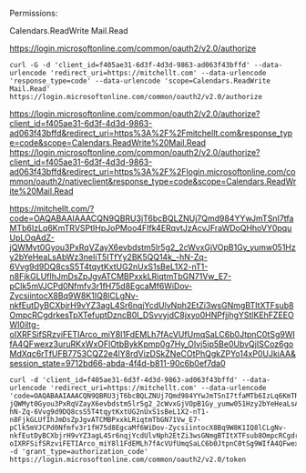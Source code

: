 

Permissions:

Calendars.ReadWrite
Mail.Read


https://login.microsoftonline.com/common/oauth2/v2.0/authorize

```
curl -G -d 'client_id=f405ae31-6d3f-4d3d-9863-ad063f43bffd' --data-urlencode 'redirect_uri=https://mitchellt.com' --data-urlencode 'response_type=code' --data-urlencode 'scope=Calendars.ReadWrite Mail.Read'  https://login.microsoftonline.com/common/oauth2/v2.0/authorize
```

https://login.microsoftonline.com/common/oauth2/v2.0/authorize?client_id=f405ae31-6d3f-4d3d-9863-ad063f43bffd&redirect_uri=https%3A%2F%2Fmitchellt.com&response_type=code&scope=Calendars.ReadWrite%20Mail.Read
https://login.microsoftonline.com/common/oauth2/v2.0/authorize?client_id=f405ae31-6d3f-4d3d-9863-ad063f43bffd&redirect_uri=https%3A%2F%2Flogin.microsoftonline.com/common/oauth2/nativeclient&response_type=code&scope=Calendars.ReadWrite%20Mail.Read

https://mitchellt.com/?code=OAQABAAIAAACQN9QBRU3jT6bcBQLZNUj7Qmd984YYwJmTSnI7tfaMTb6IzLq6KmTRVSPtIHpJoPMoo4FIfk4ERqvtJzAcvJFraWDoQHhoVY0pquUpLOqAdZ-jQWMyt0Gyou3PxRqVZayX6evbdstm5lr5g2_2cWvxGjVOpB1Gy_yumw051Hzy2bYeHeaLsAbWz3neIiT5ITfYy2BK5QQ14k_-hN-Zq-6Vvg9d9DQ8csS5T4tqytKxtUG2nUxS1sBeL1X2-nT1-n8FjkGLUfIhJmDsZpJgvATCMBPxxkLRiqtmTbGN71Vw_E7-pClk5mVJCPd0Nfmfv3r1fH75d8EgcaMf6WiDov-ZycsiintocX8Bq9W8K1IQ8lCLgNv-nkfEutDyBCXbjrH9vYZ3agL4Sr6nqjYcdUlvNph2EtZi3wsGNmgBTItXTFsub8OmpcRCgdrkesTpXTefuptDzncB0I_DSvvyjdC8jxyo0HNPfjjhgYStlKEhFZEEOWI0iltg-oIXRFSifSRzviFETIArco_miY8l1FdEMLh7fAcVUfUmqSaLC6b0JtpnC0tSg9WIfA4QFwexz3uruRKxWxOFlOtbBykKpmp0g7Hy_OIvj5ip5Be0UbvQjISCoz6goMdXqc6rTfUFB7753CQZ2e4lY8rdVizDSkZNeCOtPhQgkZPYo14xP0UJkiAA&session_state=9712bd66-abda-4f4d-b811-90c6b0ef7da0


```
curl -d 'client_id=f405ae31-6d3f-4d3d-9863-ad063f43bffd' --data-urlencode 'redirect_uri=https://mitchellt.com' --data-urlencode 'code=OAQABAAIAAACQN9QBRU3jT6bcBQLZNUj7Qmd984YYwJmTSnI7tfaMTb6IzLq6KmTRVSPtIHpJoPMoo4FIfk4ERqvtJzAcvJFraWDoQHhoVY0pquUpLOqAdZ-jQWMyt0Gyou3PxRqVZayX6evbdstm5lr5g2_2cWvxGjVOpB1Gy_yumw051Hzy2bYeHeaLsAbWz3neIiT5ITfYy2BK5QQ14k_-hN-Zq-6Vvg9d9DQ8csS5T4tqytKxtUG2nUxS1sBeL1X2-nT1-n8FjkGLUfIhJmDsZpJgvATCMBPxxkLRiqtmTbGN71Vw_E7-pClk5mVJCPd0Nfmfv3r1fH75d8EgcaMf6WiDov-ZycsiintocX8Bq9W8K1IQ8lCLgNv-nkfEutDyBCXbjrH9vYZ3agL4Sr6nqjYcdUlvNph2EtZi3wsGNmgBTItXTFsub8OmpcRCgdrkesTpXTefuptDzncB0I_DSvvyjdC8jxyo0HNPfjjhgYStlKEhFZEEOWI0iltg-oIXRFSifSRzviFETIArco_miY8l1FdEMLh7fAcVUfUmqSaLC6b0JtpnC0tSg9WIfA4QFwexz3uruRKxWxOFlOtbBykKpmp0g7Hy_OIvj5ip5Be0UbvQjISCoz6goMdXqc6rTfUFB7753CQZ2e4lY8rdVizDSkZNeCOtPhQgkZPYo14xP0UJkiAA' -d 'grant_type=authorization_code' https://login.microsoftonline.com/common/oauth2/v2.0/token
```
